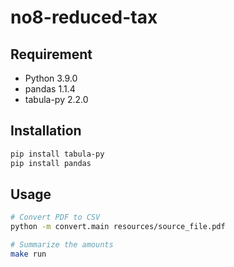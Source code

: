 # no8-reduced-tax

## Requirement

- Python 3.9.0
- pandas 1.1.4
- tabula-py 2.2.0

## Installation

```bash
pip install tabula-py
pip install pandas
```

## Usage

```bash
# Convert PDF to CSV
python -m convert.main resources/source_file.pdf

# Summarize the amounts
make run
```
